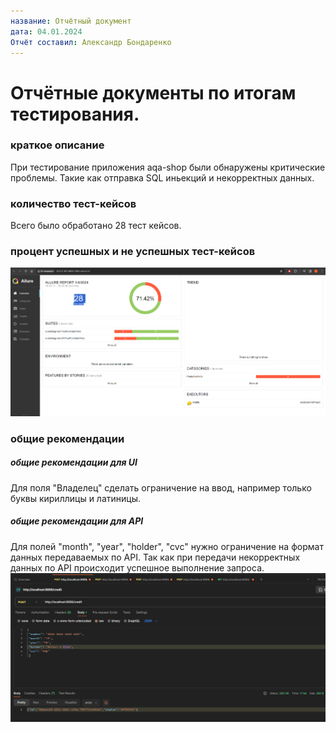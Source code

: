 ```yaml
---
название: Отчётный документ
дата: 04.01.2024
Отчёт составил: Александр Бондаренко
---
```


# Отчётные документы по итогам тестирования.

### краткое описание
При тестирование приложения aqa-shop были обнаружены критические проблемы.
Такие как отправка SQL иньекций и некорректных данных.

### количество тест-кейсов
Всего было обработано 28 тест кейсов.

### процент успешных и не успешных тест-кейсов
![img.png](img.png)
### общие рекомендации
##### общие рекомендации для UI
Для поля "Владелец" сделать ограничение на ввод, например только буквы кириллицы и латиницы.
##### общие рекомендации для API
Для полей "month", "year", "holder", "cvc" нужно ограничение на формат данных передаваемых по API. 
Так как при передачи некорректных данных по API происходит успешное выполнение запроса.
![img_1.png](img_1.png)
